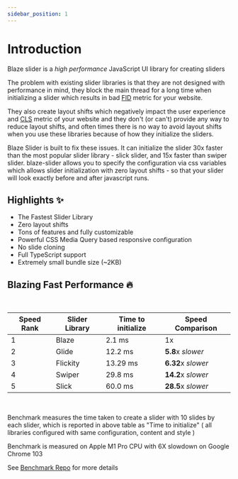 ```yaml
---
sidebar_position: 1
---
```


# Introduction

Blaze slider is a _high performance_ JavaScript UI library for creating sliders

The problem with existing slider libraries is that they are not designed with performance in mind, they block the main thread for a long time when initializing a slider which results in bad [FID](https://web.dev/fid/) metric for your website.

They also create layout shifts which negatively impact the user experience and [CLS](https://web.dev/cls/) metric of your website and they don't (or can't) provide any way to reduce layout shifts, and often times there is no way to avoid layout shifts when you use these libraries because of how they initialize the sliders.

Blaze Slider is built to fix these issues. It can initialize the slider <span className='wow'>30x faster</span> than the most popular slider library - slick slider, and <span className='wow'>15x faster</span> than swiper slider. blaze-slider allows you to specify the configuration via css variables which allows slider initialization with <span className='wow'>zero layout shifts</span> - so that your slider will look exactly before and after javascript runs.

## Highlights ✨

- The Fastest Slider Library
- Zero layout shifts
- Tons of features and fully customizable
- Powerful CSS Media Query based responsive configuration
- No slide cloning
- Full TypeScript support
- Extremely small bundle size (~2KB)

## Blazing Fast Performance 🔥

<br/>

| Speed Rank                      | Slider Library                      | Time to initialize                   | Speed Comparison                 |
| ------------------------------- | ----------------------------------- | ------------------------------------ | -------------------------------- |
| <span className='wow'>1 </span> | <span className='wow'>Blaze </span> | <span className='wow'>2.1 ms </span> | <span className='wow'>1x </span> |
| 2                               | Glide                               | 12.2 ms                              | **5.8**x _slower_                |
| 3                               | Flickity                            | 13.29 ms                             | **6.32**x _slower_               |
| 4                               | Swiper                              | 29.8 ms                              | **14.2**x _slower_               |
| 5                               | Slick                               | 60.0 ms                              | **28.5**x _slower_               |

<br/>

Benchmark measures the time taken to create a slider with 10 slides by each slider, which is reported in above table as "Time to initialize" ( all libraries configured with same configuration, content and style )

Benchmark is measured on Apple M1 Pro CPU with 6X slowdown on Google Chrome 103

See [Benchmark Repo](https://github.com/blaze-slider/blaze-slider/tree/main/benchmark) for more details
